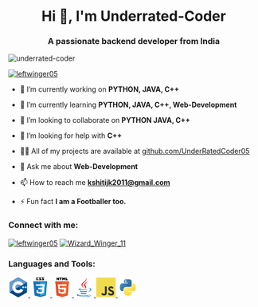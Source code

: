 <h1 align="center">Hi 👋, I'm Underrated-Coder</h1>
<h3 align="center">A passionate backend developer from India</h3>



<p align="left"> <img src="https://komarev.com/ghpvc/?username=underrated-coder&label=Profile%20views&color=0e75b6&style=flat" alt="underrated-coder" /> </p>

<p align="left"> <a href="https://twitter.com/leftwinger05" target="blank"><img src="https://img.shields.io/twitter/follow/leftwinger05?logo=twitter&style=for-the-badge" alt="leftwinger05" /></a> </p>

- 🔭 I’m currently working on **PYTHON, JAVA, C++**

- 🌱 I’m currently learning **PYTHON, JAVA, C++, Web-Development**

- 👯 I’m looking to collaborate on **PYTHON JAVA, C++**

- 🤝 I’m looking for help with **C++**

- 👨‍💻 All of my projects are available at [github.com/UnderRatedCoder05](github.com/UnderRatedCoder05)

- 💬 Ask me about **Web-Development**

- 📫 How to reach me **kshitijk2011@gmail.com**

- ⚡ Fun fact **I am a Footballer too.**

<h3 align="left">Connect with me:</h3>
<p align="left">
<a href="https://twitter.com/leftwinger05" target="blank"><img align="center" src="https://raw.githubusercontent.com/rahuldkjain/github-profile-readme-generator/master/src/images/icons/Social/twitter.svg" alt="leftwinger05" height="30" width="40" /></a>
<a href="https://discord.gg/Wizard_Winger_11" target="blank"><img align="center" src="https://raw.githubusercontent.com/rahuldkjain/github-profile-readme-generator/master/src/images/icons/Social/discord.svg" alt="Wizard_Winger_11" height="30" width="40" /></a>
</p>

<h3 align="left">Languages and Tools:</h3>
<p align="left"> <a href="https://www.w3schools.com/cpp/" target="_blank" rel="noreferrer"> <img src="https://raw.githubusercontent.com/devicons/devicon/master/icons/cplusplus/cplusplus-original.svg" alt="cplusplus" width="40" height="40"/> </a> <a href="https://www.w3schools.com/css/" target="_blank" rel="noreferrer"> <img src="https://raw.githubusercontent.com/devicons/devicon/master/icons/css3/css3-original-wordmark.svg" alt="css3" width="40" height="40"/> </a> <a href="https://www.w3.org/html/" target="_blank" rel="noreferrer"> <img src="https://raw.githubusercontent.com/devicons/devicon/master/icons/html5/html5-original-wordmark.svg" alt="html5" width="40" height="40"/> </a> <a href="https://www.java.com" target="_blank" rel="noreferrer"> <img src="https://raw.githubusercontent.com/devicons/devicon/master/icons/java/java-original.svg" alt="java" width="40" height="40"/> </a> <a href="https://developer.mozilla.org/en-US/docs/Web/JavaScript" target="_blank" rel="noreferrer"> <img src="https://raw.githubusercontent.com/devicons/devicon/master/icons/javascript/javascript-original.svg" alt="javascript" width="40" height="40"/> </a> <a href="https://www.python.org" target="_blank" rel="noreferrer"> <img src="https://raw.githubusercontent.com/devicons/devicon/master/icons/python/python-original.svg" alt="python" width="40" height="40"/> </a> </p>


